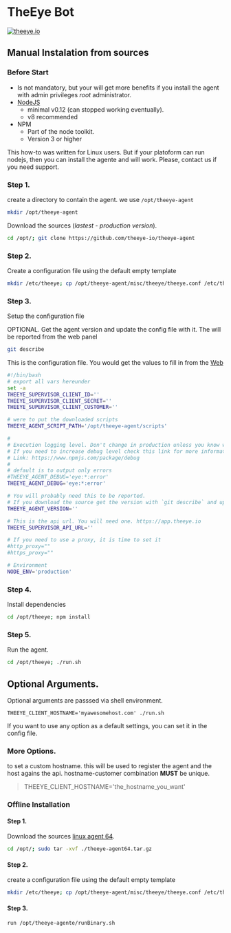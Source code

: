 # TheEye Bot

[![theeye.io](/en/images/logo-theeye-theOeye-logo2.png)](https://theeye.io/en/index.html)

## Manual Instalation from sources

### Before Start

* Is not mandatory, but your will get more benefits if you install the agent with admin privileges *root* administrator.   
* [NodeJS](https://nodejs.org/en/)
    * minimal v0.12 (can stopped working eventually). 
    * v8 recommended    
* NPM 
    * Part of the node toolkit. 
    * Version 3 or higher    

This how-to was written for Linux users. But if your platoform can run nodejs, then you can install the agente and will work. Please, contact us if you need support.

### Step 1.

create a directory to contain the agent. we use `/opt/theeye-agent`

```bash
mkdir /opt/theeye-agent
```

Download the sources (*lastest - production version*).

```bash
cd /opt/; git clone https://github.com/theeye-io/theeye-agent
```

### Step 2.

Create a configuration file using the default empty template

```bash
mkdir /etc/theeye; cp /opt/theeye-agent/misc/theeye/theeye.conf /etc/theeye/theeye.conf
```

### Step 3.

Setup the configuration file

OPTIONAL. Get the agent version and update the config file with it. The will be reported from the web panel

```bash
git describe
```

This is the configuration file. You would get the values to fill in from the [Web](https://theeye.io/profile)

```bash
#!/bin/bash
# export all vars hereunder
set -a
THEEYE_SUPERVISOR_CLIENT_ID=''
THEEYE_SUPERVISOR_CLIENT_SECRET=''
THEEYE_SUPERVISOR_CLIENT_CUSTOMER=''

# were to put the downloaded scripts
THEEYE_AGENT_SCRIPT_PATH='/opt/theeye-agent/scripts'

#
# Execution logging level. Don't change in production unless you know what are doing.
# If you need to increase debug level check this link for more information
# Link: https://www.npmjs.com/package/debug
# 
# default is to output only errors
#THEEYE_AGENT_DEBUG='eye:*:error'
THEEYE_AGENT_DEBUG='eye:*:error'

# You will probably need this to be reported.
# If you download the source get the version with `git describe` and update
THEEYE_AGENT_VERSION=''

# This is the api url. You will need one. https://app.theeye.io
THEEYE_SUPERVISOR_API_URL=''

# If you need to use a proxy, it is time to set it
#http_proxy=""
#https_proxy=""

# Environment
NODE_ENV='production'
```

### Step 4.

Install dependencies

```bash
cd /opt/theeye; npm install
```

### Step 5.

Run the agent.

```bash
cd /opt/theeye; ./run.sh
```

## Optional Arguments.

Optional arguments are passsed via shell environment.

`THEEYE_CLIENT_HOSTNAME='myawesomehost.com' ./run.sh`

If you want to use any option as a default settings, you can set it in the config file.

### More Options.

to set a custom hostname. this will be used to register the agent and the host agains the api. hostname-customer combination **MUST** be unique.

> THEEYE\_CLIENT\_HOSTNAME='the\_hostname\_you\_want'

### Offline Installation

#### Step 1.

Download the sources [linux agent 64](https://s3.amazonaws.com/theeye.agent/linux/theeye-agent64.tar.gz).

```bash
cd /opt/; sudo tar -xvf ./theeye-agent64.tar.gz
```

#### Step 2.

create a configuration file using the default empty template

```bash
mkdir /etc/theeye; cp /opt/theeye-agent/misc/theeye/theeye.conf /etc/theeye/theeye.conf
```

#### Step 3.

```bash
run /opt/theeye-agente/runBinary.sh
```

